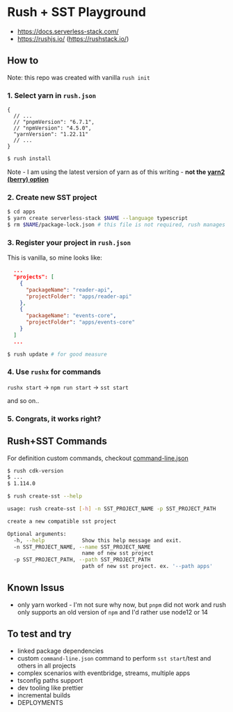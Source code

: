 # Rush + SST Playground

- https://docs.serverless-stack.com/
- https://rushjs.io/ (https://rushstack.io/)

## How to

Note: this repo was created with vanilla `rush init`

### 1. Select yarn in `rush.json`

```jsonc
{
  // ...
  // "pnpmVersion": "6.7.1",
  // "npmVersion": "4.5.0",
  "yarnVersion": "1.22.11"
  // ...
}
```

```bash
$ rush install
```

Note - I am using the latest version of yarn as of this writing - **not the [yarn2 (berry) option](https://yarnpkg.com/getting-started/install#per-project-install)**


### 2. Create new SST project

```bash
$ cd apps
$ yarn create serverless-stack $NAME --language typescript
$ rm $NAME/package-lock.json # this file is not required, rush manages locks centrally in `common/config/yarn.lock`
```

### 3. Register your project in `rush.json`

This is vanilla, so mine looks like:

```json
  ...
  "projects": [
    {
      "packageName": "reader-api",
      "projectFolder": "apps/reader-api"
    },
    {
      "packageName": "events-core",
      "projectFolder": "apps/events-core"
    }
  ]
  ...
```

```bash
$ rush update # for good measure
```

### 4. Use `rushx` for commands

`rushx start` -> `npm run start` -> `sst start`

and so on..

### 5. Congrats, it works right?

## Rush+SST Commands

For definition custom commands, checkout [command-line.json](common/config/rush/command-line.json)

```bash
$ rush cdk-version
$ ...
$ 1.114.0
```

```bash
$ rush create-sst --help

usage: rush create-sst [-h] -n SST_PROJECT_NAME -p SST_PROJECT_PATH

create a new compatible sst project

Optional arguments:
  -h, --help            Show this help message and exit.
  -n SST_PROJECT_NAME, --name SST_PROJECT_NAME
                        name of new sst project
  -p SST_PROJECT_PATH, --path SST_PROJECT_PATH
                        path of new sst project. ex. '--path apps'
```

## Known Issus

- only yarn worked - I'm not sure why now, but `pnpm` did not work and rush only supports an old version of `npm` and I'd rather use node12 or 14

## To test and try

- linked package dependencies
- custom `command-line.json` command to perform `sst start`/test and others in all projects
- complex scenarios with eventbridge, streams, multiple apps
- tsconfig paths support
- dev tooling like prettier
- incremental builds
- DEPLOYMENTS
